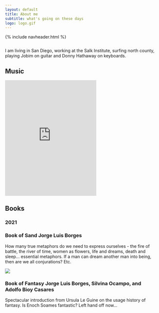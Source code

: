 ```yaml
---
layout: default
title: About me 
subtitle: what's going on these days
logo: logo.gif
---
```


{% include navheader.html %}


  <div class="wrapper" style="align-content: center;">
      <div class="feature">
      <div class="feature__item">
      <p>I am living in San Diego, working at the Salk Institute, surfing north county, playing Jobim on guitar and Donny Hathaway on keyboards.</p>
      </div>
      <div class="feature__item">
      <h2>Music</h2>
      <iframe src="https://open.spotify.com/embed/playlist/37i9dQZF1EM4cYFHtXbBdO" width="300" height="380" frameborder="0" allowtransparency="true" allow="encrypted-media"></iframe>
      </div>
      <div class="feature__item">
        <h2>Books</h2>
        <h3>2021</h3>
        <div class="feature">        
            <div class="feature__item">
            <h3 class="section__title">Book of Sand <span style=""font-weight: lighter; color:#666666;">Jorge Luis Borges</span></h3>
            <p>How many true metaphors do we need to express ourselves - the fire of battle, the river of time, women as flowers, life and dreams, death and sleep... essential metaphors. If a man can dream another man into being, then are we all conjurations? Etc. </p>
            </div>
            <div class="feature__item">
            <img src="{{ site.baseurl }}/images/borgesbookoffantasy.jpg" />
            <h3 class="section__title">Book of Fantasy <span style=""font-weight: lighter; color:#666666;">Jorge Luis Borges, Silvina Ocampo, and Adolfo Bioy Casares</span></h3>
            <p>Spectacular introduction from Ursula Le Guine on the usage history of fantasy. Is Enoch Soames fantastic? Left hand off now... </p>
            </div>
        </div>
      </div>
      </div>
  </div>
  <div style="height:100px;"></div>